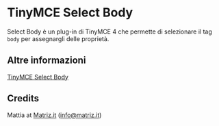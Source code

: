 # TinyMCE Select Body

Select Body è un plug-in di TinyMCE 4 che permette di selezionare il tag `body` per assegnargli delle proprietà.

## Altre informazioni

[TinyMCE Select Body](http://www.matriz.it/projects/tinymce-select-body/ "Matriz | Projects | TinyMCE-Select-Body")

## Credits

Mattia at [Matriz.it](http://www.matriz.it/) (info@matriz.it)